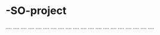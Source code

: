 # -SO-project
....
....
....
....
....
....
....
....
....
....
....
....
....
....
....
....
....
....
....
....
